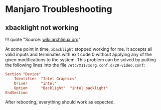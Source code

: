 # Manjaro Troubleshooting

## xbacklight not working

!!! quote "Source: [wiki.archlinux.org](https://wiki.archlinux.org/index.php/backlight#xbacklight)"

At some point in time, `xbacklight` stopped working for me. It accepts all valid inputs and terminates with exit code 0 without applying any of the given modifications to the system. This problem can be solved by putting the following lines into the file `/etc/X11/xorg.conf.d/20-video.conf`:

```conf tab="/etc/X11/xorg.conf.d/20-video.conf"
Section "Device"
    Identifier  "Intel Graphics" 
    Driver      "intel"
    Option      "Backlight"  "intel_backlight"
EndSection
```

After rebooting, everything should work as expected.

